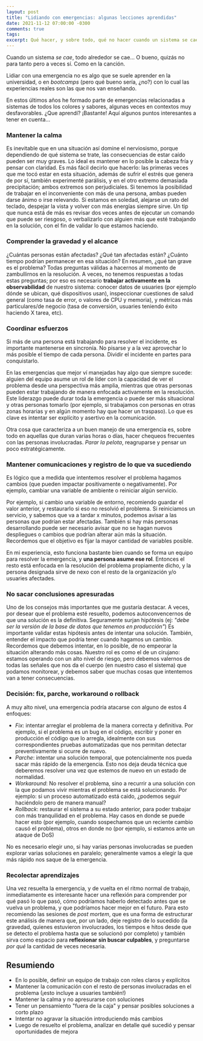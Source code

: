 ```yaml
---
layout: post
title: "Lidiando con emergencias: algunas lecciones aprendidas"
date: 2021-11-12 07:00:00 -0300
comments: true
tags: 
excerpt: Qué hacer, y sobre todo, qué no hacer cuando un sistema se cae. Algunas ideas para atravesar lo mejor posible esta experiencia y aprender mucho en el proceso.
---
```


Cuando un sistema *se cae*, todo alrededor se cae... O bueno, quizás no para tanto pero a veces sí. Como en la canción.

Lidiar con una emergencia no es algo que se suele aprender en la universidad, o en *bootcamps* (pero qué bueno sería,
¿no?) con lo cual las experiencias reales son las que nos van enseñando.

En estos últimos años he formado parte de emergencias relacionadas a sistemas de todos los colores y sabores, algunas
veces en contextos muy desfavorables. ¿Que aprendí? ¡Bastante! Aquí algunos puntos interesantes a tener en cuenta...

### Mantener la calma

Es inevitable que en una situación así domine el nerviosismo, porque dependiendo de qué sistema se trate, las
consecuencias de estar caído pueden ser muy graves. Lo ideal es mantener en lo posible la cabeza fría y pensar con
claridad. Es más fácil decirlo que hacerlo: las primeras veces que me tocó estar en esta situación, además de sufrir
el estrés que genera de por sí, también experimenté parálisis, y en el otro extremo demasiada precipitación; ambos
extremos son perjudiciales. Si tenemos la posibilidad de trabajar en el inconveniente con más de una persona, ambas
pueden darse ánimo o irse relevando. Si estamos en soledad, alejarse un rato del teclado, despejar la vista y volver
con más energías siempre sirve. Un tip que nunca está de más es revisar dos veces antes de ejecutar un comando que
puede ser riesgoso, o verbalizarlo con alguien más que esté trabajando en la solución, con el fin de validar lo que
estamos haciendo.

### Comprender la gravedad y el alcance

¿Cuántas personas están afectadas? ¿Qué tan afectadas están? ¿Cuánto tiempo podrían permanecer en esa situación? En
resumen, ¿qué tan grave es el problema? Todas preguntas válidas a hacernos al momento de zambullirnos en la resolución.
A veces, no tenemos respuestas a todas estas preguntas; por eso es necesario **trabajar activamente en la
observabilidad** de nuestro sistema: conocer datos de usuaries (por ejemplo dónde se ubican, qué dispositivos usan),
inspeccionar cuestiones de salud general (como tasa de error, o valores de CPU y memoria), y métricas más
particulares/de negocio (tasa de conversión, usuaries teniendo éxito haciendo X tarea, etc).

### Coordinar esfuerzos

Si más de una persona está trabajando para resolver el incidente, es importante mantenerse en sincronía. No pisarse
y a la vez aprovechar lo más posible el tiempo de cada persona. Dividir el incidente en partes para conquistarlo.

En las emergencias que mejor ví manejadas hay algo que siempre sucede: alguien del equipo asume un rol de líder con
la capacidad de ver el problema desde una perspectiva más amplia, mientras que otras personas pueden estar trabajando
de manera enfocada activamente en la resolución. Este liderazgo puede durar toda la emergencia o puede ser más
situacional y otras personas tomarlo (por ejemplo, si trabajamos con personas en otras zonas horarias y en algún
momento hay que hacer un traspaso). Lo que es clave es intentar ser explícito y asertivo en la comunicación.

Otra cosa que caracteriza a un buen manejo de una emergencia es, sobre todo en aquellas que duran varias horas o días,
hacer chequeos frecuentes con las personas involucradas. *Parar la pelota*, reagruparse y pensar un poco
estratégicamente.

### Mantener comunicaciones y registro de lo que va sucediendo

Es lógico que a medida que intentemos resolver el problema hagamos cambios (que pueden impactar positivamente o
negativamente). Por ejemplo, cambiar una variable de ambiente o reiniciar algún servicio.

Por ejemplo, si cambio una variable de entorno, recomiendo guardar el valor anterior, y restaurarlo si eso no resolvió
el problema. Si reiniciamos un servicio, y sabemos que va a tardar x minutos, podemos avisar a las personas que podrían
estar afectadas. También si hay más personas desarrollando puede ser necesario avisar que no se hagan nuevos despliegues
o cambios que podrían alterar aún más la situación. Recordemos que el objetivo es fijar la mayor cantidad de variables
posible.

En mi experiencia, esto funciona bastante bien cuando se forma un equipo para resolver la emergencia, y **una persona
asume ese rol**. Entonces el resto está enfocada en la resolución del problema propiamente dicho, y la persona
designada sirve de nexo con el resto de la organización y/o usuaries afectades.

### No sacar conclusiones apresuradas

Uno de los consejos más importantes que me gustaría destacar. A veces, por desear que el problema esté resuelto,
podemos autoconvencernos de que una solución es la definitiva. Seguramente surjan hipótesis (ej: *"debe ser la versión
de la base de datos que tenemos en producción"*) Es importante validar estas hipótesis antes de intentar una solución.
También, entender el impacto que podría tener cuando hagamos un cambio. Recordemos que debemos intentar, en lo posible,
de no empeorar la situación alterando más cosas. Nuestro rol es como el de un cirujano: estamos operando con un alto
nivel de riesgo, pero debemos valernos de todas las señales que nos da el cuerpo (en nuestro caso el sistema) que
podamos monitorear, y debemos saber que muchas cosas que intentemos van a tener consecuencias.

### Decisión: fix, parche, workaround o rollback

A muy alto nivel, una emergencia podría atacarse con alguno de estos 4 enfoques:

- *Fix*: intentar arreglar el problema de la manera correcta y definitiva. Por ejemplo, si el problema es un bug en el
código, escribir y poner en producción el código que lo arregla, idealmente con sus correspondientes pruebas
automatizadas que nos permitan detectar preventivamente si ocurre de nuevo.
- *Parche*: intentar una solución temporal, que potencialmente nos pueda sacar más rápido de la emergencia. Esto nos
deja deuda técnica que deberemos resolver una vez que estemos de nuevo en un estado de normalidad.
- *Workaround*: No resolver el problema, sino a recurrir a una solución con la que podamos vivir mientras el problema
se está solucionando. Por ejemplo: si un proceso automatizado está caido, ¿podemos seguir haciéndolo pero de manera
manual?
- *Rollback*: restaurar el sistema a su estado anterior, para poder trabajar con más tranquilidad en el problema. Hay
casos en donde se puede hacer esto (por ejemplo, cuando sospechamos que un reciente cambio causó el problema), otros
en donde no (por ejemplo, si estamos ante un ataque de DoS)

No es necesario elegir uno, si hay varias personas involucradas se pueden explorar varias soluciones en paralelo;
generalmente vamos a elegir la que más rápido nos saque de la emergencia.

### Recolectar aprendizajes

Una vez resuelta la emergencia, y de vuelta en el ritmo normal de trabajo, inmediatamente es interesante hacer una
reflexión para comprender por qué pasó lo que pasó, cómo podríamos haberlo detectado antes que se vuelva un problema,
y que podríamos hacer mejor en el futuro. Para esto recomiendo las sesiones de *post mortem*, que es una forma de
estructurar este análisis de manera que, por un lado, deje registro de lo sucedido (la gravedad, quienes estuvieron
involucrades, los tiempos e hitos desde que se detecto el problema hasta que se solucionó por completo) y también
sirva como espacio para **reflexionar sin buscar culpables**, y preguntarse *por qué* la cantidad de veces necesaria.

## Resumiendo

- En lo posible, definir un equipo de trabajo con roles claros y explícitos
- Mantener la comunicación con el resto de personas involucradas en el problema (¡esto incluye a usuaries también!)
- Mantener la calma y no apresurarse con soluciones
- Tener un pensamiento "fuera de la caja" y pensar posibles soluciones a corto plazo
- Intentar no agravar la situación introduciendo más cambios
- Luego de resuelto el problema, analizar en detalle qué sucedió y pensar oportunidades de mejora
